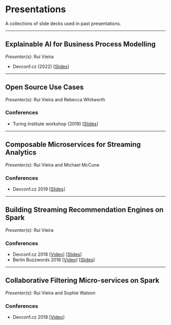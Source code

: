 # Presentations

A collections of slide decks used in past presentations.

---

## Explainable AI for Business Process Modelling

_Presenter(s)_: Rui Vieira

- Devconf.cz (2022) [[Slides](explainable_ai_for_business_process_modelling.pdf)]

---

## Open Source Use Cases

_Presenter(s)_: Rui Vieira and Rebecca Whitworth

### Conferences

- Turing Institute workshop (2019) [[Slides](open_source_use_cases.pdf)]

---

## Composable Microservices for Streaming Analytics

_Presenter(s)_: Rui Vieira and Michael McCune

### Conferences

- Devconf.cz 2019 [[Slides](collaborative_filtering_microservices_on_spark.pdf)]
---
## Building Streaming Recommendation Engines on Spark

_Presenter(s)_: Rui Vieira

### Conferences

- Devconf.cz 2018 [[Video](https://www.youtube.com/watch?v=oUv9MhVaMA8)] [[Slides](building_streaming_recommendation_engines_on_spark.pdf)]
- Berlin Buzzwords 2018 [[Video](https://youtu.be/-bR3d5h9SWc)] [[Slides](streaming-als/2018-06-11-berlin-buzzwords-streaming-als.pdf)]

---

## Collaborative Filtering Micro-services on Spark

_Presenter(s)_: Rui Vieira and Sophie Watson

### Conferences

- Devconf.cz 2018 [[Video](https://www.youtube.com/watch?v=tgQg1fQbaLM)]

